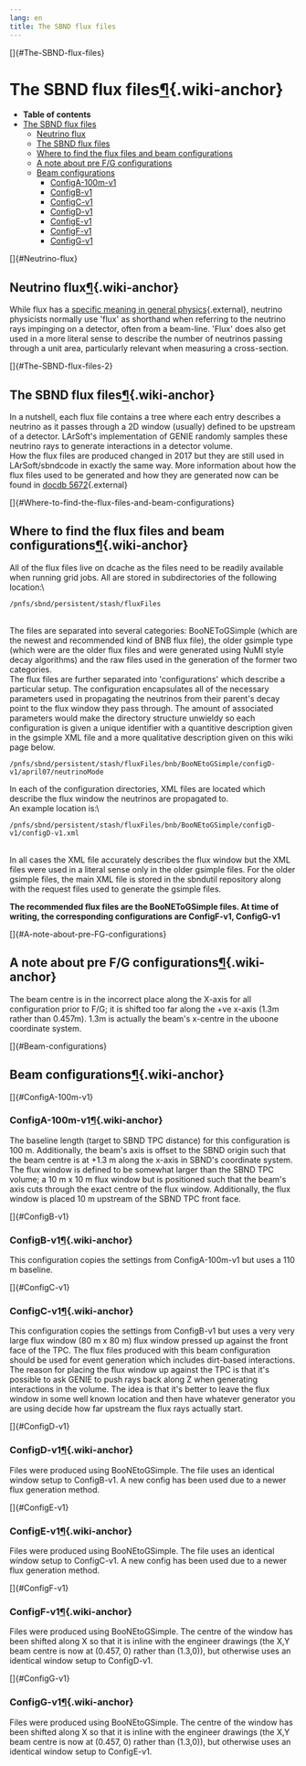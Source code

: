 ```yaml
---
lang: en
title: The SBND flux files
---
```


[]{#The-SBND-flux-files}

The SBND flux files[¶](#The-SBND-flux-files){.wiki-anchor}
==========================================================

-   **Table of contents**
-   [The SBND flux files](#The-SBND-flux-files)
    -   [Neutrino flux](#Neutrino-flux)
    -   [The SBND flux files](#The-SBND-flux-files-2)
    -   [Where to find the flux files and beam
        configurations](#Where-to-find-the-flux-files-and-beam-configurations)
    -   [A note about pre F/G
        configurations](#A-note-about-pre-FG-configurations)
    -   [Beam configurations](#Beam-configurations)
        -   [ConfigA-100m-v1](#ConfigA-100m-v1)
        -   [ConfigB-v1](#ConfigB-v1)
        -   [ConfigC-v1](#ConfigC-v1)
        -   [ConfigD-v1](#ConfigD-v1)
        -   [ConfigE-v1](#ConfigE-v1)
        -   [ConfigF-v1](#ConfigF-v1)
        -   [ConfigG-v1](#ConfigG-v1)

[]{#Neutrino-flux}

Neutrino flux[¶](#Neutrino-flux){.wiki-anchor}
----------------------------------------------

While flux has a [specific meaning in general
physics](https://en.wikipedia.org/wiki/Flux){.external}, neutrino
physicists normally use \'flux\' as shorthand when referring to the
neutrino rays impinging on a detector, often from a beam-line. \'Flux\'
does also get used in a more literal sense to describe the number of
neutrinos passing through a unit area, particularly relevant when
measuring a cross-section.

[]{#The-SBND-flux-files-2}

The SBND flux files[¶](#The-SBND-flux-files-2){.wiki-anchor}
------------------------------------------------------------

In a nutshell, each flux file contains a tree where each entry describes
a neutrino as it passes through a 2D window (usually) defined to be
upstream of a detector. LArSoft\'s implementation of GENIE randomly
samples these neutrino rays to generate interactions in a detector
volume.\
How the flux files are produced changed in 2017 but they are still used
in LArSoft/sbndcode in exactly the same way. More information about how
the flux files used to be generated and how they are generated now can
be found in [docdb
5672](https://sbn-docdb.fnal.gov/cgi-bin/private/ShowDocument?docid=5672){.external}

[]{#Where-to-find-the-flux-files-and-beam-configurations}

Where to find the flux files and beam configurations[¶](#Where-to-find-the-flux-files-and-beam-configurations){.wiki-anchor}
----------------------------------------------------------------------------------------------------------------------------

All of the flux files live on dcache as the files need to be readily
available when running grid jobs. All are stored in subdirectories of
the following location:\

    /pnfs/sbnd/persistent/stash/fluxFiles

\
The files are separated into several categories: BooNEToGSimple (which
are the newest and recommended kind of BNB flux file), the older gsimple
type (which were are the older flux files and were generated using NuMI
style decay algorithms) and the raw files used in the generation of the
former two categories.\
The flux files are further separated into \'configurations\' which
describe a particular setup. The configuration encapsulates all of the
necessary parameters used in propagating the neutrinos from their
parent\'s decay point to the flux window they pass through. The amount
of associated parameters would make the directory structure unwieldy so
each configuration is given a unique identifier with a quantitive
description given in the gsimple XML file and a more qualitative
description given on this wiki page below.

    /pnfs/sbnd/persistent/stash/fluxFiles/bnb/BooNEtoGSimple/configD-v1/april07/neutrinoMode

In each of the configuration directories, XML files are located which
describe the flux window the neutrinos are propagated to.\
An example location is:\

    /pnfs/sbnd/persistent/stash/fluxFiles/bnb/BooNEtoGSimple/configD-v1/configD-v1.xml

\
In all cases the XML file accurately describes the flux window but the
XML files were used in a literal sense only in the older gsimple files.
For the older gsimple files, the main XML file is stored in the sbndutil
repository along with the request files used to generate the gsimple
files.

**The recommended flux files are the BooNEToGSimple files. At time of
writing, the corresponding configurations are ConfigF-v1, ConfigG-v1**

[]{#A-note-about-pre-FG-configurations}

A note about pre F/G configurations[¶](#A-note-about-pre-FG-configurations){.wiki-anchor}
-----------------------------------------------------------------------------------------

The beam centre is in the incorrect place along the X-axis for all
configuration prior to F/G; it is shifted too far along the +ve x-axis
(1.3m rather than 0.457m). 1.3m is actually the beam\'s x-centre in the
uboone coordinate system.

[]{#Beam-configurations}

Beam configurations[¶](#Beam-configurations){.wiki-anchor}
----------------------------------------------------------

[]{#ConfigA-100m-v1}

### ConfigA-100m-v1[¶](#ConfigA-100m-v1){.wiki-anchor}

The baseline length (target to SBND TPC distance) for this configuration
is 100 m. Additionally, the beam\'s axis is offset to the SBND origin
such that the beam centre is at +1.3 m along the x-axis in SBND\'s
coordinate system.\
The flux window is defined to be somewhat larger than the SBND TPC
volume; a 10 m x 10 m flux window but is positioned such that the
beam\'s axis cuts through the exact centre of the flux window.
Additionally, the flux window is placed 10 m upstream of the SBND TPC
front face.

[]{#ConfigB-v1}

### ConfigB-v1[¶](#ConfigB-v1){.wiki-anchor}

This configuration copies the settings from ConfigA-100m-v1 but uses a
110 m baseline.

[]{#ConfigC-v1}

### ConfigC-v1[¶](#ConfigC-v1){.wiki-anchor}

This configuration copies the settings from ConfigB-v1 but uses a very
very large flux window (80 m x 80 m) flux window pressed up against the
front face of the TPC. The flux files produced with this beam
configuration should be used for event generation which includes
dirt-based interactions. The reason for placing the flux window up
against the TPC is that it\'s possible to ask GENIE to push rays back
along Z when generating interactions in the volume. The idea is that
it\'s better to leave the flux window in some well known location and
then have whatever generator you are using decide how far upstream the
flux rays actually start.

[]{#ConfigD-v1}

### ConfigD-v1[¶](#ConfigD-v1){.wiki-anchor}

Files were produced using BooNEtoGSimple. The file uses an identical
window setup to ConfigB-v1. A new config has been used due to a newer
flux generation method.

[]{#ConfigE-v1}

### ConfigE-v1[¶](#ConfigE-v1){.wiki-anchor}

Files were produced using BooNEtoGSimple. The file uses an identical
window setup to ConfigC-v1. A new config has been used due to a newer
flux generation method.

[]{#ConfigF-v1}

### ConfigF-v1[¶](#ConfigF-v1){.wiki-anchor}

Files were produced using BooNEtoGSimple. The centre of the window has
been shifted along X so that it is inline with the engineer drawings
(the X,Y beam centre is now at (0.457, 0) rather than (1.3,0)), but
otherwise uses an identical window setup to ConfigD-v1.

[]{#ConfigG-v1}

### ConfigG-v1[¶](#ConfigG-v1){.wiki-anchor}

Files were produced using BooNEtoGSimple. The centre of the window has
been shifted along X so that it is inline with the engineer drawings
(the X,Y beam centre is now at (0.457, 0) rather than (1.3,0)), but
otherwise uses an identical window setup to ConfigE-v1.
